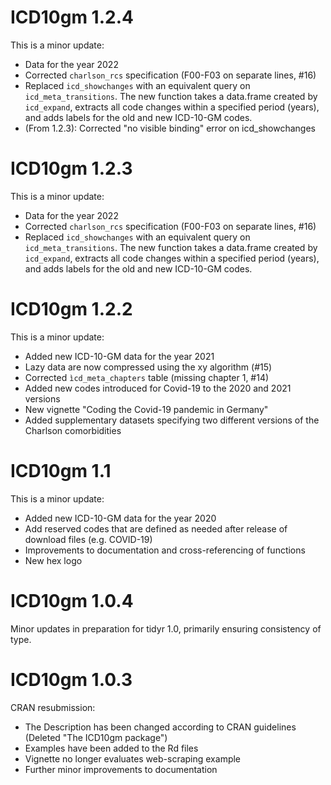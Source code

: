# ICD10gm 1.2.4
This is a minor update:

- Data for the year 2022
- Corrected `charlson_rcs` specification (F00-F03 on separate lines, #16)
- Replaced `icd_showchanges` with an equivalent query on `icd_meta_transitions`. The new function takes a data.frame created by `icd_expand`, extracts all code changes within a specified period (years), and adds labels for the old and new ICD-10-GM codes.
- (From 1.2.3): Corrected "no visible binding" error on icd_showchanges

# ICD10gm 1.2.3
This is a minor update:

- Data for the year 2022
- Corrected `charlson_rcs` specification (F00-F03 on separate lines, #16)
- Replaced `icd_showchanges` with an equivalent query on `icd_meta_transitions`. The new function takes a data.frame created by `icd_expand`, extracts all code changes within a specified period (years), and adds labels for the old and new ICD-10-GM codes.


# ICD10gm 1.2.2
This is a minor update:

- Added new ICD-10-GM data for the year 2021
- Lazy data are now compressed using the xy algorithm (#15)
- Corrected `ìcd_meta_chapters` table (missing chapter 1, #14)
- Added new codes introduced for Covid-19 to the 2020 and 2021 versions
- New vignette "Coding the Covid-19 pandemic in Germany"
- Added supplementary datasets specifying two different versions of the Charlson comorbidities

# ICD10gm 1.1
This is a minor update:

- Added new ICD-10-GM data for the year 2020
- Add reserved codes that are defined as needed after release of download files (e.g. COVID-19)
- Improvements to documentation and cross-referencing of functions
- New hex logo


# ICD10gm 1.0.4

Minor updates in preparation for tidyr 1.0, primarily ensuring consistency of type.

# ICD10gm 1.0.3

CRAN resubmission:

- The Description has been changed according to CRAN guidelines (Deleted "The ICD10gm package")
- Examples have been added to the Rd files
- Vignette no longer evaluates web-scraping example
- Further minor improvements to documentation

